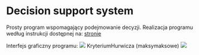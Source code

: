 # Decision support system
<p>
Prosty program wspomagający podejmowanie decyzji. 
Realizacja programu według instrukcji dostępnej na: <a href="http://zsiie.icis.pcz.pl/files/MiASI/POAwWN.pdf">stronie</a>
  </p>
  <p>
  Interfejs graficzny programu:
<img src="https://raw.githubusercontent.com/jpodolszanska/decision-support-system/master/pic/Screenshot_5.png" />
 KryteriumHurwicza (maksymaksowe)
<img src="https://raw.githubusercontent.com/jpodolszanska/decision-support-system/master/pic/Screenshot_7.png" />
  </p>
